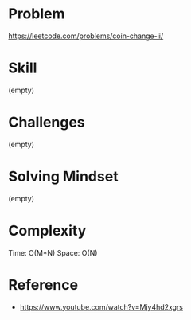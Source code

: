 
# Problem
https://leetcode.com/problems/coin-change-ii/

# Skill
(empty)

# Challenges
(empty)

# Solving Mindset
(empty)

# Complexity
Time: O(M*N)
Space: O(N)

# Reference
- https://www.youtube.com/watch?v=Mjy4hd2xgrs
